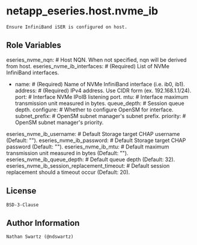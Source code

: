 netapp_eseries.host.nvme_ib
=========
    Ensure InfiniBand iSER is configured on host.

Role Variables
--------------
eseries_nvme_nqn:                                   # Host NQN. When not specified, nqn will be derived from host.
eseries_nvme_ib_interfaces:                         # (Required) List of NVMe InfiniBand interfaces.
  - name:                                           # (Required) Name of NVMe InfiniBand  interface (i.e. ib0, ib1).
    address:                                        # (Required) IPv4 address. Use CIDR form (ex. 192.168.1.1/24).
    port:                                           # Interface NVMe IPoIB listening port.
    mtu:                                            # Interface maximum transmission unit measured in bytes.
    queue_depth:                                    # Session queue depth.
    configure:                                      # Whether to configure OpenSM for interface.
    subnet_prefix:                                  # OpenSM subnet manager's subnet prefix.
    priority:                                       # OpenSM subnet manager's priority.

eseries_nvme_ib_username:                           # Default Storage target CHAP username (Default: "").
eseries_nvme_ib_password:                           # Default Storage target CHAP password (Default: "").
eseries_nvme_ib_mtu:                                # Default maximum transmission unit measured in bytes (Default: "").
eseries_nvme_ib_queue_depth:                        # Default queue depth (Default: 32).
eseries_nvme_ib_session_replacement_timeout:        # Default session replacement should a timeout occur (Default: 20).

License
-------
    BSD-3-Clause

Author Information
------------------
    Nathan Swartz (@ndswartz)